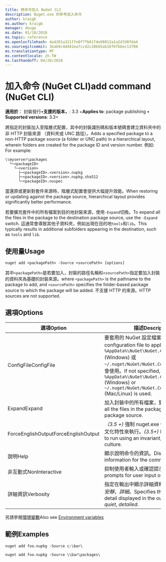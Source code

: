 ```yaml
---
title: 將命令加入 NuGet CLI
description: Nuget.exe 的參考加入命令
author: kraigb
ms.author: kraigb
manager: douge
ms.date: 01/18/2018
ms.topic: reference
ms.openlocfilehash: 4a4201a321ffe0f7fb61f4e98012a1a2d7d8fda4
ms.sourcegitcommit: 3eab9c4dd41ea7ccd2c28bb5ab16f6fbbec13708
ms.translationtype: MT
ms.contentlocale: zh-TW
ms.lasthandoff: 04/26/2018
---
```

# <a name="add-command-nuget-cli"></a><span data-ttu-id="eb2d0-103">加入命令 (NuGet CLI)</span><span class="sxs-lookup"><span data-stu-id="eb2d0-103">add command (NuGet CLI)</span></span>

<span data-ttu-id="eb2d0-104">**適用於**： 封裝發行&bullet;**支援的版本，**: 3.3 +</span><span class="sxs-lookup"><span data-stu-id="eb2d0-104">**Applies to**: package publishing &bullet; **Supported versions**: 3.3+</span></span>

<span data-ttu-id="eb2d0-105">將指定的封裝加入至階層式配置，其中的封裝識別碼和版本號碼會建立資料夾中的非 HTTP 封裝來源 （資料夾或 UNC 路徑）。</span><span class="sxs-lookup"><span data-stu-id="eb2d0-105">Adds a specified package to a non-HTTP package source (a folder or UNC path) in a hierarchical layout, wherein folders are created for the package ID and version number.</span></span> <span data-ttu-id="eb2d0-106">例如: </span><span class="sxs-lookup"><span data-stu-id="eb2d0-106">For example:</span></span>

    \\myserver\packages
      └─<packageID>
        └─<version>
          ├─<packageID>.<version>.nupkg
          ├─<packageID>.<version>.nupkg.sha512
          └─<packageID>.nuspec

<span data-ttu-id="eb2d0-107">當還原或更新對套件來源時，階層式配置會提供大幅提升效能。</span><span class="sxs-lookup"><span data-stu-id="eb2d0-107">When restoring or updating against the package source, hierarchical layout provides significantly better performance.</span></span>

<span data-ttu-id="eb2d0-108">若要擴充套件中的所有檔案到目的地封裝來源，使用`-Expand`切換。</span><span class="sxs-lookup"><span data-stu-id="eb2d0-108">To expand all the files in the package to the destination package source, use the `-Expand` switch.</span></span> <span data-ttu-id="eb2d0-109">這通常會導致其他子資料夾，例如出現在目的地`tools`和`lib`。</span><span class="sxs-lookup"><span data-stu-id="eb2d0-109">This typically results in additional subfolders appearing in the destination, such as `tools` and `lib`.</span></span>

## <a name="usage"></a><span data-ttu-id="eb2d0-110">使用量</span><span class="sxs-lookup"><span data-stu-id="eb2d0-110">Usage</span></span>

```cli
nuget add <packagePath> -Source <sourcePath> [options]
```

<span data-ttu-id="eb2d0-111">其中`<packagePath>`是若要加入，封裝的路徑名稱和`<sourcePath>`指定要加入封裝的資料夾為基礎的封裝來源。</span><span class="sxs-lookup"><span data-stu-id="eb2d0-111">where `<packagePath>` is the pathname to the package to add, and `<sourcePath>` specifies the folder-based package source to which the package will be added.</span></span> <span data-ttu-id="eb2d0-112">不支援 HTTP 的來源。</span><span class="sxs-lookup"><span data-stu-id="eb2d0-112">HTTP sources are not supported.</span></span>

## <a name="options"></a><span data-ttu-id="eb2d0-113">選項</span><span class="sxs-lookup"><span data-stu-id="eb2d0-113">Options</span></span>

| <span data-ttu-id="eb2d0-114">選項</span><span class="sxs-lookup"><span data-stu-id="eb2d0-114">Option</span></span> | <span data-ttu-id="eb2d0-115">描述</span><span class="sxs-lookup"><span data-stu-id="eb2d0-115">Description</span></span> |
| --- | --- |
| <span data-ttu-id="eb2d0-116">ConfigFile</span><span class="sxs-lookup"><span data-stu-id="eb2d0-116">ConfigFile</span></span> | <span data-ttu-id="eb2d0-117">要套用的 NuGet 設定檔案。</span><span class="sxs-lookup"><span data-stu-id="eb2d0-117">The NuGet configuration file to apply.</span></span> <span data-ttu-id="eb2d0-118">如果未指定， `%AppData%\NuGet\NuGet.Config` (Windows) 或`~/.nuget/NuGet/NuGet.Config`(Mac/Linux) 會使用。</span><span class="sxs-lookup"><span data-stu-id="eb2d0-118">If not specified, `%AppData%\NuGet\NuGet.Config` (Windows) or `~/.nuget/NuGet/NuGet.Config` (Mac/Linux) is used.</span></span>|
| <span data-ttu-id="eb2d0-119">Expand</span><span class="sxs-lookup"><span data-stu-id="eb2d0-119">Expand</span></span> | <span data-ttu-id="eb2d0-120">加入封裝中的所有檔案，對套件來源。</span><span class="sxs-lookup"><span data-stu-id="eb2d0-120">Adds all the files in the package to the package source.</span></span> |
| <span data-ttu-id="eb2d0-121">ForceEnglishOutput</span><span class="sxs-lookup"><span data-stu-id="eb2d0-121">ForceEnglishOutput</span></span> | <span data-ttu-id="eb2d0-122">*（3.5 +)* 強制 nuget.exe 使用不變，英文的文化特性來執行。</span><span class="sxs-lookup"><span data-stu-id="eb2d0-122">*(3.5+)* Forces nuget.exe to run using an invariant, English-based culture.</span></span> |
| <span data-ttu-id="eb2d0-123">說明</span><span class="sxs-lookup"><span data-stu-id="eb2d0-123">Help</span></span> | <span data-ttu-id="eb2d0-124">顯示說明命令的資訊。</span><span class="sxs-lookup"><span data-stu-id="eb2d0-124">Displays help information for the command.</span></span> |
| <span data-ttu-id="eb2d0-125">非互動式</span><span class="sxs-lookup"><span data-stu-id="eb2d0-125">NonInteractive</span></span> | <span data-ttu-id="eb2d0-126">抑制使用者輸入或確認提示。</span><span class="sxs-lookup"><span data-stu-id="eb2d0-126">Suppresses prompts for user input or confirmations.</span></span> |
| <span data-ttu-id="eb2d0-127">詳細資訊</span><span class="sxs-lookup"><span data-stu-id="eb2d0-127">Verbosity</span></span> | <span data-ttu-id="eb2d0-128">指定在輸出中顯示詳細資料的數量：*正常*，*安靜*，*詳細*。</span><span class="sxs-lookup"><span data-stu-id="eb2d0-128">Specifies the amount of detail displayed in the output: *normal*, *quiet*, *detailed*.</span></span> |

<span data-ttu-id="eb2d0-129">另請參閱[環境變數](cli-ref-environment-variables.md)</span><span class="sxs-lookup"><span data-stu-id="eb2d0-129">Also see [Environment variables](cli-ref-environment-variables.md)</span></span>

## <a name="examples"></a><span data-ttu-id="eb2d0-130">範例</span><span class="sxs-lookup"><span data-stu-id="eb2d0-130">Examples</span></span>

```cli
nuget add foo.nupkg -Source c:\bar\

nuget add foo.nupkg -Source \\bar\packages\
```
